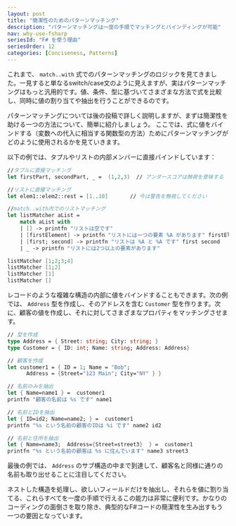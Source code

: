 ```yaml
---
layout: post
title: "簡潔性のためのパターンマッチング"
description: "パターンマッチングは一度の手順でマッチングとバインディングが可能"
nav: why-use-fsharp
seriesId: "F# を使う理由"
seriesOrder: 12
categories: [Conciseness, Patterns]
---
```


これまで、 `match..with` 式でのパターンマッチングのロジックを見てきました。一見すると単なるswitch/case文のように見えますが、実はパターンマッチングはもっと汎用的です。値、条件、型に基づいてさまざまな方法で式を比較し、同時に値の割り当てや抽出を行うことができるのです。

パターンマッチングについては後の投稿で詳しく説明しますが、まずは簡潔性を助ける一つの方法について、簡単に紹介しましょう。
ここでは、式に値をバインドする（変数への代入に相当する関数型の方法）ためにパターンマッチングがどのように使用されるかを見ていきます。

以下の例では、タプルやリストの内部メンバーに直接バインドしています：

```fsharp
//タプルに直接マッチング
let firstPart, secondPart, _ =  (1,2,3)  // アンダースコアは無視を意味する

//リストに直接マッチング
let elem1::elem2::rest = [1..10]       // 今は警告を無視してください

//match..with内でのリストマッチング
let listMatcher aList = 
    match aList with
    | [] -> printfn "リストは空です" 
    | [firstElement] -> printfn "リストには一つの要素 %A があります" firstElement 
    | [first; second] -> printfn "リストは %A と %A です" first second 
    | _ -> printfn "リストには2つ以上の要素があります"

listMatcher [1;2;3;4]
listMatcher [1;2]
listMatcher [1]
listMatcher []
```

レコードのような複雑な構造の内部に値をバインドすることもできます。次の例では、 `Address` 型を作成し、そのアドレスを含む `Customer` 型を作ります。次に、顧客の値を作成し、それに対してさまざまなプロパティをマッチングさせます。

```fsharp
// 型を作成
type Address = { Street: string; City: string; }   
type Customer = { ID: int; Name: string; Address: Address}   

// 顧客を作成 
let customer1 = { ID = 1; Name = "Bob"; 
      Address = {Street="123 Main"; City="NY" } }     

// 名前のみを抽出
let { Name=name1 } =  customer1 
printfn "顧客の名前は %s です" name1

// 名前とIDを抽出 
let { ID=id2; Name=name2; } =  customer1 
printfn "%s という名前の顧客のIDは %i です" name2 id2

// 名前と住所を抽出
let { Name=name3;  Address={Street=street3}  } =  customer1   
printfn "%s という名前の顧客は %s に住んでいます" name3 street3
```

最後の例では、 `Address` のサブ構造の中まで到達して、顧客名と同様に通りの名前も取り出せることに注目してください。

ネストした構造を処理し、欲しいフィールドだけを抽出し、それらを値に割り当てる、これらすべてを一度の手順で行えるこの能力は非常に便利です。かなりのコーディングの面倒さを取り除き、典型的なF#コードの簡潔性を生み出すもう一つの要因となっています。
